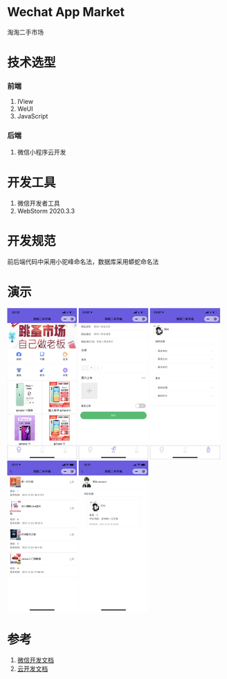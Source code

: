 # Wechat App Market

淘淘二手市场

# 技术选型

### 前端

1. IView
2. WeUI
3. JavaScript

### 后端

1. 微信小程序云开发

# 开发工具

1. 微信开发者工具
2. WebStorm 2020.3.3

# 开发规范

前后端代码中采用小驼峰命名法，数据库采用蟒蛇命名法

# 演示

<p float="left">
  <img src="./images/demo_1.png" width="32%" />
  <img src="./images/demo_2.png" width="32%" /> 
  <img src="./images/demo_3.png" width="32%" />
  <img src="./images/demo_4.png" width="32%" />
  <img src="./images/demo_5.png" width="32%" />
</p>

# 参考

1. [微信开发文档](https://developers.weixin.qq.com/miniprogram/dev/wxcloud/basis/getting-started.html)
2. [云开发文档](https://developers.weixin.qq.com/miniprogram/dev/framework/)
